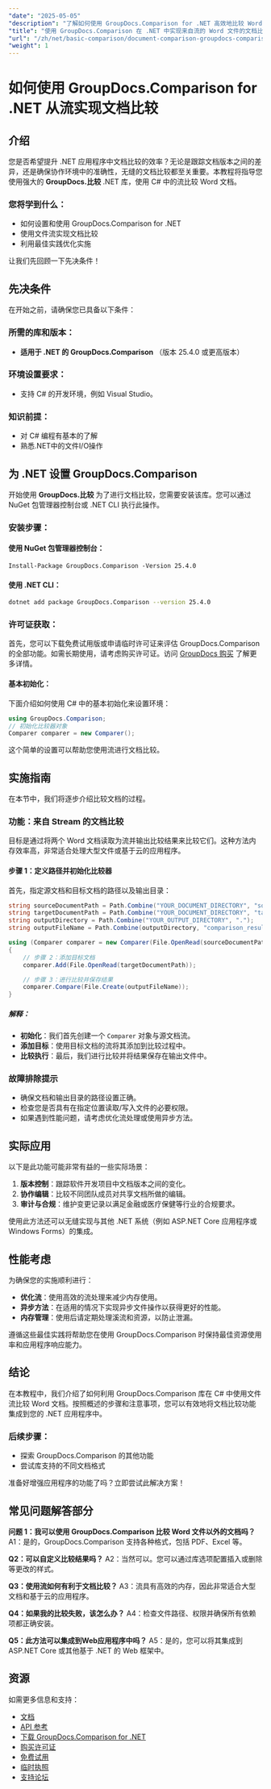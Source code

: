 ```yaml
---
"date": "2025-05-05"
"description": "了解如何使用 GroupDocs.Comparison for .NET 高效地比较 Word 文档。本指南涵盖设置、实施和最佳实践。"
"title": "使用 GroupDocs.Comparison 在 .NET 中实现来自流的 Word 文件的文档比较"
"url": "/zh/net/basic-comparison/document-comparison-groupdocs-comparison-net-csharp/"
"weight": 1
---
```


# 如何使用 GroupDocs.Comparison for .NET 从流实现文档比较

## 介绍

您是否希望提升 .NET 应用程序中文档比较的效率？无论是跟踪文档版本之间的差异，还是确保协作环境中的准确性，无缝的文档比较都至关重要。本教程将指导您使用强大的 **GroupDocs.比较** .NET 库，使用 C# 中的流比较 Word 文档。

### 您将学到什么：
- 如何设置和使用 GroupDocs.Comparison for .NET
- 使用文件流实现文档比较
- 利用最佳实践优化实施

让我们先回顾一下先决条件！

## 先决条件

在开始之前，请确保您已具备以下条件：

### 所需的库和版本：
- **适用于 .NET 的 GroupDocs.Comparison** （版本 25.4.0 或更高版本）

### 环境设置要求：
- 支持 C# 的开发环境，例如 Visual Studio。

### 知识前提：
- 对 C# 编程有基本的了解
- 熟悉.NET中的文件I/O操作

## 为 .NET 设置 GroupDocs.Comparison

开始使用 **GroupDocs.比较** 为了进行文档比较，您需要安装该库。您可以通过 NuGet 包管理器控制台或 .NET CLI 执行此操作。

### 安装步骤：

#### 使用 NuGet 包管理器控制台：
```plaintext
Install-Package GroupDocs.Comparison -Version 25.4.0
```

#### 使用 .NET CLI：
```bash
dotnet add package GroupDocs.Comparison --version 25.4.0
```

### 许可证获取：
首先，您可以下载免费试用版或申请临时许可证来评估 GroupDocs.Comparison 的全部功能。如需长期使用，请考虑购买许可证。访问 [GroupDocs 购买](https://purchase.groupdocs.com/buy) 了解更多详情。

#### 基本初始化：

下面介绍如何使用 C# 中的基本初始化来设置环境：

```csharp
using GroupDocs.Comparison;
// 初始化比较器对象
Comparer comparer = new Comparer();
```

这个简单的设置可以帮助您使用流进行文档比较。

## 实施指南

在本节中，我们将逐步介绍比较文档的过程。

### 功能：来自 Stream 的文档比较

目标是通过将两个 Word 文档读取为流并输出比较结果来比较它们。这种方法内存效率高，非常适合处理大型文件或基于云的应用程序。

#### 步骤 1：定义路径并初始化比较器

首先，指定源文档和目标文档的路径以及输出目录：

```csharp
string sourceDocumentPath = Path.Combine("YOUR_DOCUMENT_DIRECTORY", "source.docx");
string targetDocumentPath = Path.Combine("YOUR_DOCUMENT_DIRECTORY", "target.docx");
string outputDirectory = Path.Combine("YOUR_OUTPUT_DIRECTORY", ".");
string outputFileName = Path.Combine(outputDirectory, "comparison_result.docx");

using (Comparer comparer = new Comparer(File.OpenRead(sourceDocumentPath)))
{
    // 步骤 2：添加目标文档
    comparer.Add(File.OpenRead(targetDocumentPath));

    // 步骤 3：进行比较并保存结果
    comparer.Compare(File.Create(outputFileName));
}
```

##### 解释：
- **初始化**：我们首先创建一个 `Comparer` 对象与源文档流。
- **添加目标**：使用目标文档的流将其添加到比较过程中。
- **比较执行**：最后，我们进行比较并将结果保存在输出文件中。

### 故障排除提示
- 确保文档和输出目录的路径设置正确。
- 检查您是否具有在指定位置读取/写入文件的必要权限。
- 如果遇到性能问题，请考虑优化流处理或使用异步方法。

## 实际应用

以下是此功能可能非常有益的一些实际场景：

1. **版本控制**：跟踪软件开发项目中文档版本之间的变化。
2. **协作编辑**：比较不同团队成员对共享文档所做的编辑。
3. **审计与合规**：维护变更记录以满足金融或医疗保健等行业的合规要求。

使用此方法还可以无缝实现与其他 .NET 系统（例如 ASP.NET Core 应用程序或 Windows Forms）的集成。

## 性能考虑

为确保您的实施顺利进行：
- **优化流**：使用高效的流处理来减少内存使用。
- **异步方法**：在适用的情况下实现异步文件操作以获得更好的性能。
- **内存管理**：使用后请定期处理溪流和资源，以防止泄漏。

遵循这些最佳实践将帮助您在使用 GroupDocs.Comparison 时保持最佳资源使用率和应用程序响应能力。

## 结论

在本教程中，我们介绍了如何利用 GroupDocs.Comparison 库在 C# 中使用文件流比较 Word 文档。按照概述的步骤和注意事项，您可以有效地将文档比较功能集成到您的 .NET 应用程序中。 

### 后续步骤：
- 探索 GroupDocs.Comparison 的其他功能
- 尝试库支持的不同文档格式

准备好增强应用程序的功能了吗？立即尝试此解决方案！

## 常见问题解答部分

**问题 1：我可以使用 GroupDocs.Comparison 比较 Word 文件以外的文档吗？**
A1：是的，GroupDocs.Comparison 支持各种格式，包括 PDF、Excel 等。

**Q2：可以自定义比较结果吗？**
A2：当然可以。您可以通过库选项配置插入或删除等更改的样式。

**Q3：使用流如何有利于文档比较？**
A3：流具有高效的内存，因此非常适合大型文档和基于云的应用程序。

**Q4：如果我的比较失败，该怎么办？**
A4：检查文件路径、权限并确保所有依赖项都正确安装。

**Q5：此方法可以集成到Web应用程序中吗？**
A5：是的，您可以将其集成到 ASP.NET Core 或其他基于 .NET 的 Web 框架中。

## 资源

如需更多信息和支持：
- [文档](https://docs.groupdocs.com/comparison/net/)
- [API 参考](https://reference.groupdocs.com/comparison/net/)
- [下载 GroupDocs.Comparison for .NET](https://releases.groupdocs.com/comparison/net/)
- [购买许可证](https://purchase.groupdocs.com/buy)
- [免费试用](https://releases.groupdocs.com/comparison/net/)
- [临时执照](https://purchase.groupdocs.com/temporary-license/)
- [支持论坛](https://forum.groupdocs.com/c/comparison/)